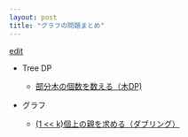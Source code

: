 ```yaml
---
layout: post
title: "グラフの問題まとめ"
---
```


[edit](https://github.com/harufujimoto/harufujimoto.github.io/edit/master/_posts/graph/2020-09-01-graph_problems.md)

- Tree DP
  - [部分木の個数を数える（木DP)](https://harufujimoto.github.io/count_subtrees.html)

- グラフ
  - [(1 << k)個上の親を求める（ダブリング）](harufujimoto.github.io/doubling_parent.html)
